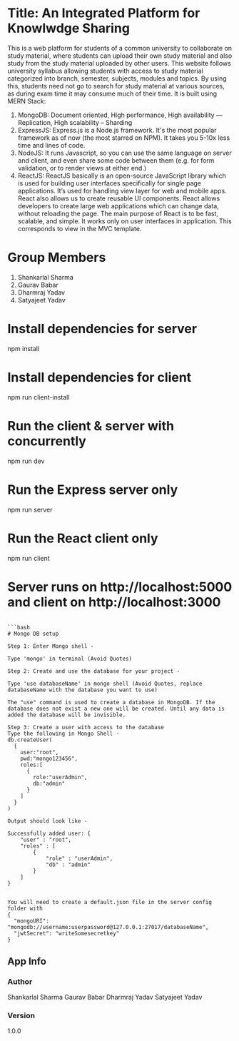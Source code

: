 # Title: An Integrated Platform for Knowlwdge Sharing

This is a web platform for students of a common university to collaborate on study material, where students can upload their own study material and also study from the study material uploaded by other users.
This website follows university syllabus allowing students with access to study material categorized into branch, semester, subjects, modules and topics.
By using this, students need not go to search for study material at various sources, as during exam time it may consume much of their time. 
It is built using MERN Stack:
1) MongoDB: Document oriented, High performance, High availability — Replication, High scalability – Sharding
2) ExpressJS: Express.js is a Node.js framework. It's the most popular framework as of now (the most starred on NPM). It takes you 5-10x less time and lines of code.
3) NodeJS: It runs Javascript, so you can use the same language on server and client, and even share some code between them (e.g. for form validation, or to render views at either end.)
4) ReactJS: ReactJS basically is an open-source JavaScript library which is used for building user interfaces specifically for single page applications. It’s used for handling view layer for web and mobile apps. React also allows us to create reusable UI components. React allows developers to create large web applications which can change data, without reloading the page. The main purpose of React is to be fast, scalable, and simple. It works only on user interfaces in application. This corresponds to view in the MVC template.

# Group Members
1) Shankarlal Sharma
2) Gaurav Babar
3) Dharmraj Yadav
4) Satyajeet Yadav

# Install dependencies for server

npm install

# Install dependencies for client

npm run client-install

# Run the client & server with concurrently

npm run dev

# Run the Express server only

npm run server

# Run the React client only

npm run client

# Server runs on http://localhost:5000 and client on http://localhost:3000

````

```bash
# Mongo DB setup

Step 1: Enter Mongo shell -

Type 'mongo' in terminal (Avoid Quotes)

Step 2: Create and use the database for your project -

Type 'use databaseName' in mongo shell (Avoid Quotes, replace databaseName with the database you want to use)

The "use" command is used to create a database in MongoDB. If the database does not exist a new one will be created. Until any data is added the database will be invisible.

Step 3: Create a user with access to the database
Type the following in Mongo Shell -
db.createUser(
  {
    user:"root",
    pwd:"mongo123456",
    roles:[
      {
        role:"userAdmin",
        db:"admin"
      }
    ]
  }
)

Output should look like -

Successfully added user: {
	"user" : "root",
	"roles" : [
		{
			"role" : "userAdmin",
			"db" : "admin"
		}
	]
}


You will need to create a default.json file in the server config folder with
{
  "mongoURI": "mongodb://username:userpassword@127.0.0.1:27017/databaseName",
  "jwtSecret": "writeSomesecretkey"
}
````

## App Info

### Author

Shankarlal Sharma
Gaurav Babar
Dharmraj Yadav
Satyajeet Yadav


### Version

1.0.0
